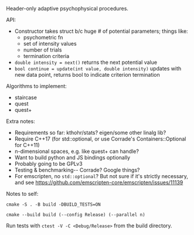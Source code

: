 Header-only adaptive psychophysical procedures.

API:

- Constructor takes struct b/c huge # of potential parameters; things like:
  - psychometric fn
  - set of intensity values
  - number of trials
  - termination criteria
- `double intensity = next()` returns the next potential value
- `bool continue = update(int value, double intensity)` updates with new data point, returns bool to indicate criterion termination

Algorithms to implement:

- staircase
- quest
- quest+

Extra notes:

- Requirements so far: kthohr/stats? eigen/some other linalg lib?
- Require C++17 (for std::optional, or use Corrade's Containers::Optional for C++11)
- n-dimensional spaces, e.g. like quest+ can handle?
- Want to build python and JS bindings optionally
- Probably going to be GPLv3
- Testing & benchmarking-- Corrade? Google things?
- For emscripten, no `std::optional`? But not sure if it's strictly necessary, and see https://github.com/emscripten-core/emscripten/issues/11139

Notes to self:

```
cmake -S . -B build -DBUILD_TESTS=ON

cmake --build build (--config Release) (--parallel n)
```

Run tests with `ctest -V -C <Debug/Release>` from the build directory.
